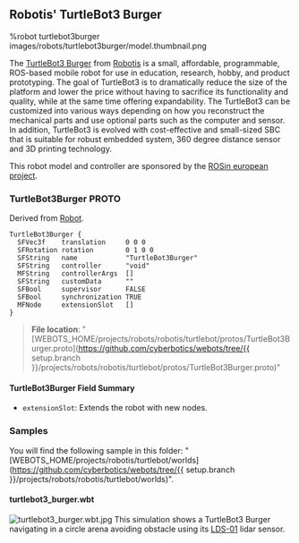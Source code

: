 ## Robotis' TurtleBot3 Burger

%robot turtlebot3burger images/robots/turtlebot3burger/model.thumbnail.png

The [TurtleBot3 Burger](http://emanual.robotis.com/docs/en/platform/turtlebot3/specifications/) from [Robotis](http://www.robotis.us/) is a small, affordable, programmable, ROS-based mobile robot for use in education, research, hobby, and product prototyping.
The goal of TurtleBot3 is to dramatically reduce the size of the platform and lower the price without having to sacrifice its functionality and quality, while at the same time offering expandability.
The TurtleBot3 can be customized into various ways depending on how you reconstruct the mechanical parts and use optional parts such as the computer and sensor.
In addition, TurtleBot3 is evolved with cost-effective and small-sized SBC that is suitable for robust embedded system, 360 degree distance sensor and 3D printing technology.

This robot model and controller are sponsored by the [ROSin european project](http://rosin-project.eu/ftp/cross-platform-ros-simulation-for-mobile-manipulators).

### TurtleBot3Burger PROTO

Derived from [Robot](../reference/robot.md).

```
TurtleBot3Burger {
  SFVec3f    translation     0 0 0
  SFRotation rotation        0 1 0 0
  SFString   name            "TurtleBot3Burger"
  SFString   controller      "void"
  MFString   controllerArgs  []
  SFString   customData      ""
  SFBool     supervisor      FALSE
  SFBool     synchronization TRUE
  MFNode     extensionSlot   []
}
```

> **File location**: "[WEBOTS\_HOME/projects/robots/robotis/turtlebot/protos/TurtleBot3Burger.proto](https://github.com/cyberbotics/webots/tree/{{ setup.branch }}/projects/robots/robotis/turtlebot/protos/TurtleBot3Burger.proto)"

#### TurtleBot3Burger Field Summary

- `extensionSlot`: Extends the robot with new nodes.

### Samples

You will find the following sample in this folder: "[WEBOTS\_HOME/projects/robotis/turtlebot/worlds](https://github.com/cyberbotics/webots/tree/{{ setup.branch }}/projects/robots/robotis/turtlebot/worlds)".

#### turtlebot3\_burger.wbt

![turtlebot3\_burger.wbt.jpg](images/robots/turtlebot3burger/turtlebot3_burger.wbt.jpg) This simulation shows a TurtleBot3 Burger navigating in a circle arena avoiding obstacle using its [LDS-01](lidar-sensors.md#robotis-lds-01) lidar sensor.
